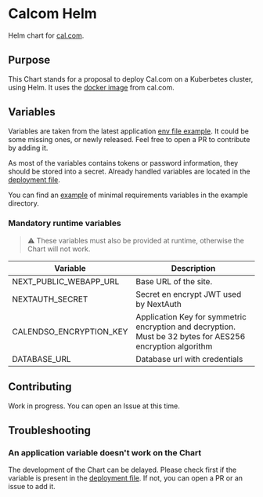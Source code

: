 # Calcom Helm

Helm chart for [cal.com](https://github.com/calcom/cal.com).

## Purpose

This Chart stands for a proposal to deploy Cal.com on a Kuberbetes cluster, using Helm. It uses the [docker image](https://github.com/calcom/docker) from cal.com.

## Variables

Variables are taken from the latest application [env file example](https://github.com/calcom/cal.com/blob/main/.env.example). It could be some missing ones, or newly released. Feel free to open a PR to contribute by adding it.

As most of the variables contains tokens or password information, they should be stored into a secret. Already handled variables are located in the [deployment file](https://github.com/Pyrrha/calcom-helm/blob/main/charts/calcom/templates/deployment.yaml).

You can find an [example](https://github.com/Pyrrha/calcom-helm/blob/main/examples/secret.yaml) of minimal requirements variables in the example directory.

### Mandatory runtime variables

> ⚠️ These variables must also be provided at runtime, otherwise the Chart will not work.

| Variable | Description |
| --- | --- |
| NEXT_PUBLIC_WEBAPP_URL | Base URL of the site. |
| NEXTAUTH_SECRET | Secret en encrypt JWT used by NextAuth |
| CALENDSO_ENCRYPTION_KEY | Application Key for symmetric encryption and decryption. Must be 32 bytes for AES256 encryption algorithm |
| DATABASE_URL | Database url with credentials |

## Contributing

Work in progress. You can open an Issue at this time.

## Troubleshooting

### An application variable doesn't work on the Chart

The development of the Chart can be delayed. Please check first if the variable is present in the [deployment file](https://github.com/Pyrrha/calcom-helm/blob/main/charts/calcom/templates/deployment.yaml). If not, you can open a PR or an issue to add it.